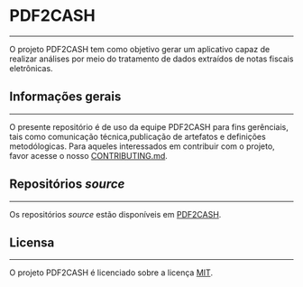 # PDF2CASH
---

O projeto PDF2CASH tem como objetivo gerar um aplicativo capaz de realizar análises por meio do tratamento de dados extraídos de notas fiscais eletrônicas.

## Informações gerais
---

O presente repositório é de uso da equipe PDF2CASH para fins gerênciais, tais como comunicação técnica,publicação de artefatos e definições metodólogicas. Para aqueles interessados em contribuir com o projeto, favor acesse o nosso [CONTRIBUTING.md](CONTRIBUTING.md).

## Repositórios _source_
---

Os repositórios _source_ estão disponíveis em [PDF2CASH](https://github.com/PDF2CASH).

## Licensa
---

O projeto PDF2CASH é licenciado sobre a licença [MIT](LICENSE.md).

